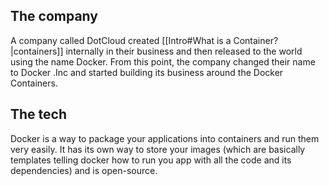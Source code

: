 ## The company

A company called DotCloud created [[Intro#What is a Container?|containers]] internally in their business and then  released to the world using the name Docker. From this point, the company changed their name to Docker .Inc and started building its business around the Docker Containers.

## The tech

Docker is a way to package your applications into containers and run them very easily. It has its own way to store your images (which are basically templates telling docker how to run you app with all the code and its dependencies) and is open-source.